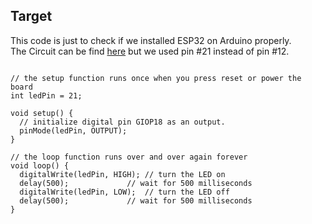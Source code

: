 ## Target
This code is just to check if we installed ESP32 on Arduino properly.<br />
The Circuit can be find <a href="https://github.com/shshjmakerspace/ArduinoUnity3D/tree/main/Arduino%20Unity3D%20Serial%20Communication">here</a> but we used pin #21 instead of pin #12.

```

// the setup function runs once when you press reset or power the board
int ledPin = 21;

void setup() {
  // initialize digital pin GIOP18 as an output.
  pinMode(ledPin, OUTPUT);
}

// the loop function runs over and over again forever
void loop() {
  digitalWrite(ledPin, HIGH); // turn the LED on
  delay(500);             // wait for 500 milliseconds
  digitalWrite(ledPin, LOW);  // turn the LED off
  delay(500);             // wait for 500 milliseconds
}
```